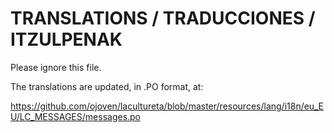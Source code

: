 TRANSLATIONS / TRADUCCIONES / ITZULPENAK
=================================================

Please ignore this file.

The translations are updated, in .PO format, at:

https://github.com/ojoven/lacultureta/blob/master/resources/lang/i18n/eu_EU/LC_MESSAGES/messages.po